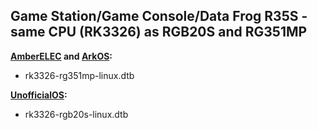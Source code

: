 Game Station/Game Console/Data Frog R35S - same CPU (RK3326) as RGB20S and RG351MP
---
**[AmberELEC](https://github.com/AmberELEC/AmberELEC/releases) and [ArkOS](https://github.com/christianhaitian/arkos/wiki#download-links):**
- rk3326-rg351mp-linux.dtb

**[UnofficialOS](https://github.com/RetroGFX/UnofficialOS/releases):**
- rk3326-rgb20s-linux.dtb
